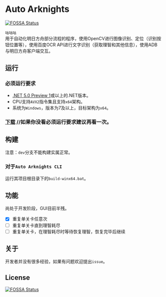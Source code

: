 # Auto Arknights
[![FOSSA Status](https://app.fossa.io/api/projects/git%2Bgithub.com%2FCCRcmcpe%2FAuto-Arknights.svg?type=shield)](https://app.fossa.io/projects/git%2Bgithub.com%2FCCRcmcpe%2FAuto-Arknights?ref=badge_shield)

`咕咕咕`  
用于自动化明日方舟部分流程的程序，使用OpenCV进行图像识别、定位（识别按钮位置等），使用百度OCR API进行文字识别（获取理智和其他信息），使用ADB与明日方舟客户端交互。
## 运行
### 必须运行要求
* [.NET 5.0 Preview 1](https://dotnet.microsoft.com/download/dotnet-core/thank-you/runtime-desktop-5.0.0-preview.1-windows-x64-installer)或以上的.NET版本。
* CPU支持`AVX2`指令集且支持`x64`架构。
* 系统为`Windows`，版本为7及以上，目标架构为`x64`。
### [下载](https://github.com/CCRcmcpe/Auto-Arknights/releases/latest) //如果你没看必须运行要求建议再看一次。
## 构建
注意：`dev`分支不能构建实属正常。
### 对于`Auto Arknights CLI`
运行其项目根目录下的`build-winx64.bat`。
## 功能
尚处于开发阶段，GUI目前半残。
+ [x] 重复单关卡任意次
+ [ ] 重复单关卡直到理智耗尽
+ [ ] 重复单关卡，在理智耗尽时等待恢复理智，恢复完毕后继续
## 关于
开发者并没有很多经验，如果有问题欢迎提出`issue`。


## License
[![FOSSA Status](https://app.fossa.io/api/projects/git%2Bgithub.com%2FCCRcmcpe%2FAuto-Arknights.svg?type=large)](https://app.fossa.io/projects/git%2Bgithub.com%2FCCRcmcpe%2FAuto-Arknights?ref=badge_large)